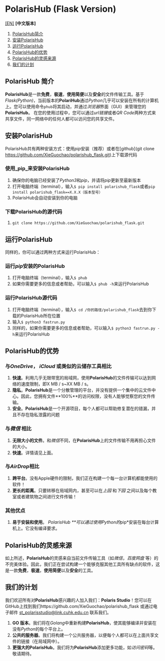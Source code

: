 # PolarisHub (Flask Version)

[[EN]](README.md) **[中文版本]**

1. [PolarisHub简介](#intro)
2. [安装PolarisHub](#install)
3. [运行PolarisHub](#run)
4. [PolarisHub的优势](#advantage)
5. [PolarisHub的灵感来源](#inspiration)
6. [我们的计划](#plan)

<span id="intro">

## PolarisHub 简介

**PolarisHub**是一款**免费**，**极速**，**使用简便**以及**安全**的文件传输工具。基于*Flask(Python)*，当前版本的**PolariHub**通过*Python*几乎可以安装在所有的计算机上。您可以使用命令`phub`将其启动，并通过*浏览器*界面（GUI）来管理您的**PolarisHub**。 在您的使用过程中，您可以通过*url链接*或者*QR Code*两种方式来共享文件，同一网络中的任何人都可以访问您的共享文件。

</span>

<span id="install">

## 安装PolarisHub 

PolarisHub共有两种安装方式：使用*pip*安装（推荐）或者在[github](git clone https://github.com/XieGuochao/polarishub_flask.git)上下载源代码

### 使用_pip_来安装PolarisHub

1. 确保你的电脑已经安装了*Python3*和*pip*，并请将*pip*更新至最新版本
2. 打开电脑终端（terminal），输入`$ pip install polarishub_flask`或者`pip install polarishub_flask==X.X.X（版本型号）`
3. PolarisHub会自动安装到你的电脑

### 下载PolarisHub的源代码

1. `git clone https://github.com/XieGuochao/polarishub_flask.git`

</span>

<span id="run">

## 运行PolarisHub

同样的，你可以通过两种方式来运行PolarisHub：

### 运行*pip*安装的PolarisHub

1. 打开电脑终端（terminal），输入`$ phub`
2. 如果你需要更多的信息或者帮助，可以输入`$ phub -h`来运行PolarisHub

### 运行PolarisHub源代码

1. 打开电脑终端（terminal），输入`$ cd /你的路径/polarishub_flask`去到你下载的PolarisHub所在位置
2. 输入`$ python3 fastrun.py`
3. 同样的，如果你需要更多的信息或者帮助，可以输入`$ python3 fastrun.py -h`来运行PolarisHub

</span>

<span id="advantage">

## PolarisHub的优势

### 与*OneDrive*， *iCloud* 或类似的云储存工具相比

1. **快速**。利用几乎无限带宽的局域网，使用**PolarisHub**的文件传输可以达到网络的速度限制，即X MB / s~XX MB / s。
2. **隐私**。**PolarisHub**是一个分散管理的平台，并没有提供一个集中的云文件中心。因此，您拥有文件**100%**的访问权限，没有人能够觉察您的文件传输。
3. **安全**。**PolarisHub**是一个开源项目，每个人都可以帮助修复潜在的错漏，并且不存在隐私泄露的问题

### 与*微信* 相比

1. **无限大小的文件**。和*微信*不同，在**PolarisHub**上的文件传输不用再担心文件的大小。
2. **快速**。详情请见上面。

### 与*AirDrop*相比

1. **跨平台**。没有Apple硬件的限制，我们正在构建一个每一台计算机都能使用的软件！
2. **更长的距离**。只要转移在局域网内，甚至可以在*上园* 和*下园* 之间以及每个教室或者建筑物之间进行文件传输！

### 其他优点

1. **易于安装和使用**。 ***PolarisHub **可以通过使用*Python*的*pip*安装在每台计算机上。它没有编译要求。

</span>

<span id="inspiration">

## PolarisHub的灵感来源

如上所述，**PolarisHub**的灵感来自当前文件传输工具（如*微信*，*百度网盘* 等）的不完美体验。因此，我们正在尝试构建一个能够克服其他工具所有缺点的软件，这是一款**免费**，**极速**，**使用简便**以及**安全**的工具。

</span>

<span id="plan">

## 我们的计划

我们欢迎所有对**PolarisHub**感兴趣的人加入我们：**Polaris Studio**！您可以在GitHub上找到我们https://github.com/XieGuochao/polarishub_flask 或通过电子邮件 st_polarisstudio@link.cuhk.edu.cn 联系我们。

1. **GO 版本**。我们将在*Golang*中重新构建**PolarisHub**，使其能够编译并安装在没有*Python*的每个平台上。
2. **公共的服务器**。我们将构建一个公共服务器，以便每个人都可以在上面共享文件的链接（在局域网中）。
3. **更强大的PolarisHub**。我们将为**PolarisHub**添加更多功能，如*访问密码*等。敬请期待。

</plan>

